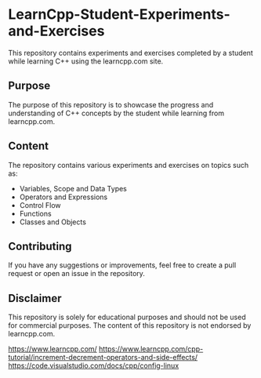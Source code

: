 # LearnCpp-Student-Experiments-and-Exercises
This repository contains experiments and exercises completed by a student while learning C++ using the learncpp.com site.

## Purpose
The purpose of this repository is to showcase the progress and understanding of C++ concepts by the student while learning from learncpp.com.

## Content
The repository contains various experiments and exercises on topics such as:
- Variables, Scope and Data Types
- Operators and Expressions
- Control Flow
- Functions
- Classes and Objects

## Contributing
If you have any suggestions or improvements, feel free to create a pull request or open an issue in the repository.

## Disclaimer
This repository is solely for educational purposes and should not be used for commercial purposes. The content of this repository is not endorsed by learncpp.com.

https://www.learncpp.com/
https://www.learncpp.com/cpp-tutorial/increment-decrement-operators-and-side-effects/
https://code.visualstudio.com/docs/cpp/config-linux